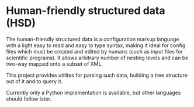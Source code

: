 Human-friendly structured data (HSD)
====================================

The human-friendly structured data is a configuration markup language with a
light easy to read and easy to type syntax, making it ideal for config files
which must be created and edited by humans (such as input files for scientific
programs). It allows arbitrary number of nesting levels and can be two-way
mapped onto a subset of XML.

This project provides utilites for parsing such data, building a tree structure
out of it and to query it.

Currently only a Python implementation is available, but other languages should
follow later.
